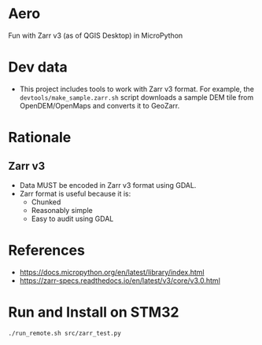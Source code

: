 # Aero

Fun with Zarr v3 (as of QGIS Desktop) in MicroPython

# Dev data

- This project includes tools to work with Zarr v3 format. For example, the `devtools/make_sample.zarr.sh` script downloads a sample DEM tile from OpenDEM/OpenMaps and converts it to GeoZarr.

# Rationale

## Zarr v3

- Data MUST be encoded in Zarr v3 format using GDAL.
- Zarr format is useful because it is:
  - Chunked
  - Reasonably simple
  - Easy to audit using GDAL

# References

- https://docs.micropython.org/en/latest/library/index.html
- https://zarr-specs.readthedocs.io/en/latest/v3/core/v3.0.html


# Run and Install on STM32
```bash
./run_remote.sh src/zarr_test.py
```
